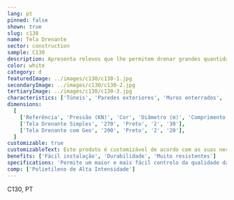 ```yaml
---
lang: pt
pinned: false
shown: true
slug: c130
name: Tela Drenante
sector: construction
sample: C130
description: Apresenta relevos que lhe permitem drenar grandes quantidades de água, promovendo, desta forma, a adequada circulação da mesma nas estruturas enterradas.
color: white
category: d
featuredImage: ../images/c130/c130-1.jpg
secondaryImage: ../images/c130/c130-2.jpg
tertiaryImage: ../images/c130/c130-3.jpg
characteristics: ['Túneis', 'Paredes exteriores', 'Muros enterrados', 'Impermeabilização']
dimensions:
  [
    ['Referência', 'Pressão (KN)', 'Cor', 'Diâmetro (m)', 'Comprimento (m)'],
    ['Tela Drenante Simples', '270', 'Preto', '2', '30'],
    ['Tela Drenante com Geo', '200', 'Preto', '2', '20'],
  ]
customizable: true
customizableText: Este produto é customizável de acordo com as suas necessidades. Contacte-nos para mais informações.
benefits: ['Fácil instalação', 'Durabilidade', 'Muito resistentes']
specifications: 'Permite um maior e mais fácil controlo da qualidade da obra. Permite um maior escoamento'
comp: ['Polietileno de Alta Intensidade']
---
```


C130, PT
